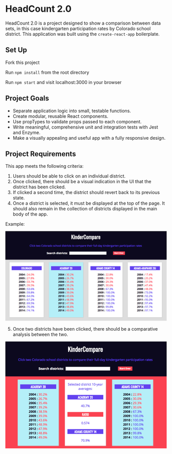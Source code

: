 # HeadCount 2.0

HeadCount 2.0 is a project designed to show a comparison between data sets, in this case kindergarten participation rates by Colorado school district. This application was built using the `create-react-app` boilerplate. 

## Set Up

Fork this project

Run `npm install` from the root directory

Run `npm start` and visit localhost:3000 in your browser

## Project Goals

* Separate application logic into small, testable functions.
* Create modular, reusable React components.
* Use propTypes to validate props passed to each component.
* Write meaningful, comprehensive unit and integration tests with Jest and Enzyme.
* Make a visually appealing and useful app with a fully responsive design.

## Project Requirements

This app meets the following criteria:  

1. Users should be able to click on an individual district.
2. Once clicked, there should be a visual indication in the UI that the district has been clicked.
3. If clicked a second time, the district should revert back to its previous state.  
4. Once a district is selected, it must be displayed at the top of the page. It should also remain in the collection of districts displayed in the main body of the app.  

Example:  

![](./images/headcount-select.png)  

5. Once two districts have been clicked, there should be a comparative analysis between the two.  

![](./images/headcount-compare.png)  
